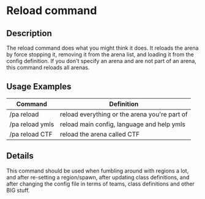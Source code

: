 # Reload command

## Description

The reload command does what you might think it does. It reloads the arena by force stopping it, removing it from the arena list, and loading it from the config definition. If you don't specify an 
arena and are not part of an arena, this command reloads all arenas.

## Usage Examples

Command |  Definition
------------- | -------------
/pa reload | reload everything or the arena you're part of
/pa reload ymls | reload main config, language and help ymls 
/pa reload CTF | reload the arena called CTF

## Details

This command should be used when fumbling around with regions a lot, and after re-setting a region/spawn, after updating class definitions, and after changing the config file in terms of teams, 
class definitions and other BIG stuff.
